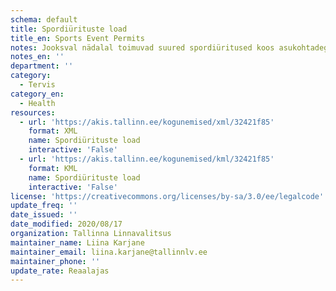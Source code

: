 ```yaml
---
schema: default
title: Spordiürituste load
title_en: Sports Event Permits
notes: Jooksval nädalal toimuvad suured spordiüritused koos asukohtadega
notes_en: ''
department: ''
category:
  - Tervis
category_en:
  - Health
resources:
  - url: 'https://akis.tallinn.ee/kogunemised/xml/32421f85'
    format: XML
    name: Spordiürituste load
    interactive: 'False'
  - url: 'https://akis.tallinn.ee/kogunemised/kml/32421f85'
    format: KML
    name: Spordiürituste load
    interactive: 'False'
license: 'https://creativecommons.org/licenses/by-sa/3.0/ee/legalcode'
update_freq: ''
date_issued: ''
date_modified: 2020/08/17
organization: Tallinna Linnavalitsus
maintainer_name: Liina Karjane
maintainer_email: liina.karjane@tallinnlv.ee
maintainer_phone: ''
update_rate: Reaalajas
---
```

